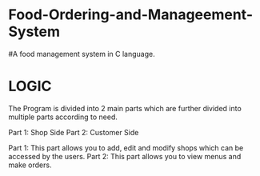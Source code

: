 # Food-Ordering-and-Manageement-System
#A food management system in C language. 




# LOGIC


The Program is divided into 2 main parts which are further divided into multiple parts according to need.

Part 1: Shop Side
Part 2: Customer Side


Part 1: This part allows you to add, edit and modify shops which can be accessed by the users.
Part 2: This part allows you to view menus and make orders.
